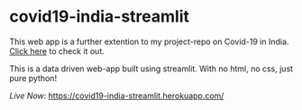 # covid19-india-streamlit

This web app is a further extention to my project-repo on Covid-19 in India. [Click here](https://github.com/SiddhanthNB/India-Covid19) to check it out.

This is a data driven web-app built using streamlit.
With no html, no css, just pure python!

*Live Now:* https://covid19-india-streamlit.herokuapp.com/ 
